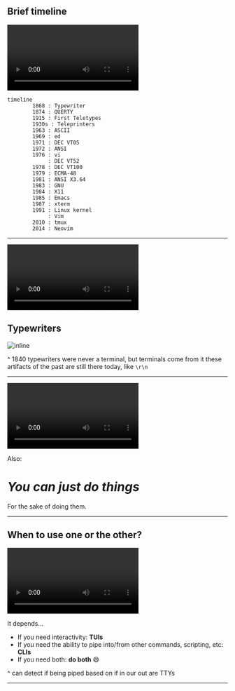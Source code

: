 ## Brief timeline

<!-- TODO: This is probably incorrect: -->

![autoplay mute loop](bg.mp4)

```mermaid
timeline
        1868 : Typewriter
        1874 : QUERTY
        1915 : First Teletypes
        1930s : Teleprinters
        1963 : ASCII
        1969 : ed
        1971 : DEC VT05
        1972 : ANSI
        1976 : vi
             : DEC VT52
        1978 : DEC VT100
        1979 : ECMA-48
        1981 : ANSI X3.64
        1983 : GNU
        1984 : X11
        1985 : Emacs
        1987 : xterm
        1991 : Linux kernel
             : Vim
        2010 : tmux
        2014 : Neovim
```

<!-- TODO: double check dates, see if this all makes sense -->

---

![autoplay mute loop](bg.mp4)

## Typewriters

![inline](https://charm.sh/typewriter.84227b29dbcbcea4.jpg)

^ 1840
typewriters were never a terminal, but terminals come from it
these artifacts of the past are still there today, like `\r\n`

---

![autoplay mute loop](bg.mp4)

Also:

# _You can just do things_

For the sake of doing them.

---

## When to use one or the other?

![autoplay mute loop](bg.mp4)

It depends...

- If you need interactivity: **TUIs**
- If you need the ability to pipe into/from other commands, scripting, etc: **CLIs**
- If you need both: **do both** 😄

^ can detect if being piped based on if in our out are TTYs

---
